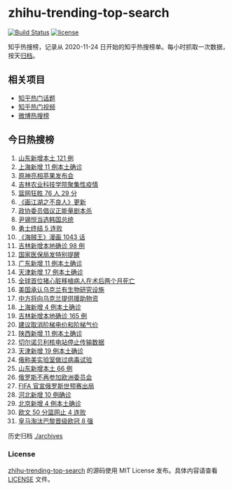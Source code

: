 # zhihu-trending-top-search

[![Build Status](https://github.com/justjavac/zhihu-trending-top-search/workflows/ci/badge.svg?branch=main)](https://github.com/justjavac/zhihu-trending-top-search/actions)
[![license](https://img.shields.io/github/license/justjavac/zhihu-trending-top-search)](https://github.com/justjavac/zhihu-trending-top-search/blob/main/LICENSE)

知乎热搜榜，记录从 2020-11-24 日开始的知乎热搜榜单。每小时抓取一次数据，按天[归档](./archives)。

## 相关项目

- [知乎热门话题](https://github.com/justjavac/zhihu-trending-hot-questions)
- [知乎热门视频](https://github.com/justjavac/zhihu-trending-hot-video)
- [微博热搜榜](https://github.com/justjavac/weibo-trending-hot-search)

## 今日热搜榜

<!-- BEGIN -->
<!-- 最后更新时间 Fri Mar 11 2022 13:09:06 GMT+0800 (China Standard Time) -->

1. [山东新增本土 121 例](https://www.zhihu.com/search?q=山东疫情)
1. [上海新增 11 例本土确诊](https://www.zhihu.com/search?q=上海疫情)
1. [原神亮相苹果发布会](https://www.zhihu.com/search?q=原神)
1. [吉林农业科技学院聚集性疫情](https://www.zhihu.com/search?q=吉林农业科技学院疫情)
1. [篮网狂胜 76 人 29 分](https://www.zhihu.com/search?q=篮网)
1. [《画江湖之不良人》更新](https://www.zhihu.com/search?q=画江湖之不良人)
1. [政协委员倡议正能量剧本杀](https://www.zhihu.com/search?q=剧本杀)
1. [尹锡悦当选韩国总统](https://www.zhihu.com/search?q=韩国总统)
1. [勇士终结 5 连败](https://www.zhihu.com/search?q=勇士)
1. [《海贼王》漫画 1043 话](https://www.zhihu.com/search?q=海贼王)
1. [吉林新增本地确诊 98 例](https://www.zhihu.com/search?q=吉林疫情)
1. [国家医保局发特别提醒](https://www.zhihu.com/search?q=医保停用诈骗短信)
1. [广东新增 11 例本土确诊](https://www.zhihu.com/search?q=广东疫情)
1. [天津新增 17 例本土确诊](https://www.zhihu.com/search?q=天津疫情)
1. [全球首位猪心脏移植病人在术后两个月死亡](https://www.zhihu.com/search?q=猪心脏移植)
1. [美国承认乌克兰有生物研究设施](https://www.zhihu.com/search?q=乌克兰生物研究设施)
1. [中方将向乌克兰提供援助物资](https://www.zhihu.com/search?q=中方将向乌克兰提供援助物资)
1. [上海新增 4 例本土确诊](https://www.zhihu.com/search?q=上海疫情)
1. [吉林新增本地确诊 165 例](https://www.zhihu.com/search?q=吉林疫情)
1. [建议取消阶梯电价和阶梯气价](https://www.zhihu.com/search?q=阶梯电价和阶梯气价)
1. [陕西新增 11 例本土确诊](https://www.zhihu.com/search?q=陕西疫情)
1. [切尔诺贝利核电站停止传输数据](https://www.zhihu.com/search?q=切尔诺贝利核电站)
1. [天津新增 19 例本土确诊](https://www.zhihu.com/search?q=天津疫情)
1. [俄称美实验室做过病毒试验](https://www.zhihu.com/search?q=蝙蝠新冠病毒样本试验)
1. [山东新增本土 66 例](https://www.zhihu.com/search?q=山东疫情)
1. [俄罗斯不再参加欧洲委员会](https://www.zhihu.com/search?q=欧洲委员会)
1. [FIFA 官宣俄罗斯世预赛出局](https://www.zhihu.com/search?q=俄罗斯足球)
1. [河北新增 10 例确诊](https://www.zhihu.com/search?q=河北疫情)
1. [北京新增 4 例本土确诊](https://www.zhihu.com/search?q=北京新增)
1. [欧文 50 分篮网止 4 连败](https://www.zhihu.com/search?q=篮网)
1. [皇马淘汰巴黎晋级欧冠 8 强](https://www.zhihu.com/search?q=皇马)

<!-- END -->

历史归档 [./archives](./archives)

### License

[zhihu-trending-top-search](https://github.com/justjavac/zhihu-trending-top-search)
的源码使用 MIT License 发布。具体内容请查看 [LICENSE](./LICENSE) 文件。
